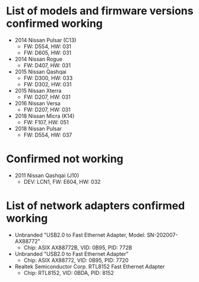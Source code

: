 # List of models and firmware versions confirmed working

- 2014 Nissan Pulsar (C13)
  - FW: D554, HW: 031
  - FW: D605, HW: 031
- 2014 Nissan Rogue
  - FW: D407, HW: 031
- 2015 Nissan Qashqai
  - FW: D300, HW: 033
  - FW: D302, HW: 031
- 2015 Nissan Xterra
  - FW: D207, HW: 031
- 2016 Nissan Versa
  - FW: D207, HW: 031
- 2018 Nissan Micra (K14)
  - FW: F107, HW: 051
- 2018 Nissan Pulsar
  - FW: D554, HW: 037


# Confirmed not working

- 2011 Nissan Qashqai (J10)
  - DEV: LCN1, FW: E604, HW: 032


# List of network adapters confirmed working

- Unbranded "USB2.0 to Fast Ethernet Adapter, Model: SN-202007-AX88772"
  - Chip: ASIX AX88772B, VID: 0B95, PID: 772B
- Unbranded "USB2.0 to Fast Ethernet Adapter"
  - Chip: ASIX AX88772, VID: 0B95, PID: 7720
- Realtek Semiconductor Corp. RTL8152 Fast Ethernet Adapter
  - Chip: RTL8152, VID: 0BDA, PID: 8152
